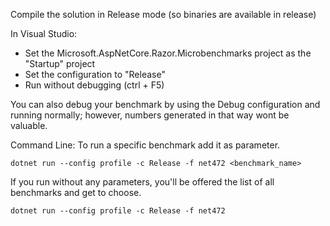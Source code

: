 Compile the solution in Release mode (so binaries are available in release)

In Visual Studio:
- Set the Microsoft.AspNetCore.Razor.Microbenchmarks project as the "Startup" project
- Set the configuration to "Release"
- Run without debugging (ctrl + F5)

You can also debug your benchmark by using the Debug configuration and running normally; however, numbers generated in that way wont be valuable.

Command Line:
To run a specific benchmark add it as parameter.
```
dotnet run --config profile -c Release -f net472 <benchmark_name>
```

If you run without any parameters, you'll be offered the list of all benchmarks and get to choose.
```
dotnet run --config profile -c Release -f net472
```